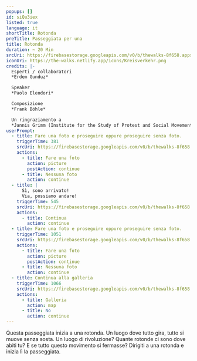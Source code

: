 ```yaml
---
popups: []
id: siQu3iex
listed: true
language: it
shortTitle: Rotonda
preTitle: Passeggiata per una
title: Rotonda
duration: ~ 20 Min
srcUri: https://firebasestorage.googleapis.com/v0/b/thewalks-8f658.appspot.com/o/mp3%2Fv0%2Fit_siQu3iex%2Fit_siQu3iex.mp3?alt=media&token=fde5056c-db11-44b0-be44-18f88e974871
iconUri: https://the-walks.netlify.app/icons/Kreisverkehr.png
credits: |-
  Esperti / collaboratori
  *Erdem Gunduz*

  Speaker
  *Paolo Eleodori*

  Composizione
  *Frank Böhle*

  Un ringraziamento a
  *Jannis Grimm (Institute for the Study of Protest and Social Movements)*
userPrompt:
  - title: Fare una foto e proseguire oppure proseguire senza foto.
    triggerTime: 381
    srcUri: https://firebasestorage.googleapis.com/v0/b/thewalks-8f658.appspot.com/o/mp3%2Fv0%2Fde_siQu3iex%2Fde_siQu3iex_loop_1.mp3?alt=media&token=b61e87ce-8b2a-4487-9228-48aea41ef080
    actions:
      - title: Fare una foto
        action: picture
        postAction: continue
      - title: Nessuna foto
        action: continue
  - title: |
      Sì, sono arrivato! 
      Via, possiamo andare!
    triggerTime: 545
    srcUri: https://firebasestorage.googleapis.com/v0/b/thewalks-8f658.appspot.com/o/mp3%2Fv0%2Fde_siQu3iex%2Fde_siQu3iex_loop_2.mp3?alt=media&token=526b31b3-a79b-471e-8211-1135f7bf2ed2
    actions:
      - title: Continua
        action: continue
  - title: Fare una foto e proseguire oppure proseguire senza foto.
    triggerTime: 1051
    srcUri: https://firebasestorage.googleapis.com/v0/b/thewalks-8f658.appspot.com/o/mp3%2Fv0%2Fde_siQu3iex%2Fde_siQu3iex_loop_3.mp3?alt=media&token=50af56ea-017f-4069-b055-350c10ac56aa
    actions:
      - title: Fare una foto
        action: picture
        postAction: continue
      - title: Nessuna foto
        action: continue
  - title: Continua alla galleria
    triggerTime: 1066
    srcUri: https://firebasestorage.googleapis.com/v0/b/thewalks-8f658.appspot.com/o/static%2Fmedias%2Fmulti_Zeubeel8_loop.mp3?alt=media&token=88349085-3303-48b9-bdc6-fd7b09519a26
    actions:
      - title: Galleria
        action: map
      - title: No
        action: continue
---
```

Questa passeggiata inizia a una rotonda. Un luogo dove tutto gira, tutto si muove senza sosta. Un luogo di rivoluzione? Quante rotonde ci sono dove abiti tu? E se tutto questo movimento si fermasse? Dirigiti a una rotonda e inizia lì la passeggiata.
